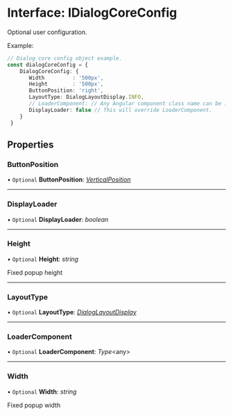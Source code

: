 # Interface: IDialogCoreConfig

Optional user configuration.

Example:
```typescript
// Dialog core config object example.
const dialogCoreConfig = {
    DialogCoreConfig: {
       Width         : '500px',
       Height        : '500px',
       ButtonPosition: 'right',
       LayoutType: DialogLayoutDisplay.INFO,
       // LoaderComponent: // Any Angular component class name can be included as a loader.
       DisplayLoader: false // This will override LoaderComponent.
    }
 }
```

## Properties

### ButtonPosition

• `Optional` **ButtonPosition**: [*VerticalPosition*](#/documentation/Home#verticalposition)

___

### DisplayLoader

• `Optional` **DisplayLoader**: *boolean*

___

### Height

• `Optional` **Height**: *string*

Fixed popup height

___

### LayoutType

• `Optional` **LayoutType**: [*DialogLayoutDisplay*](#/documentation/Enum:%20DialogLayoutDisplay)

___

### LoaderComponent

• `Optional` **LoaderComponent**: *Type*<any\>

___

### Width

• `Optional` **Width**: *string*

Fixed popup width
